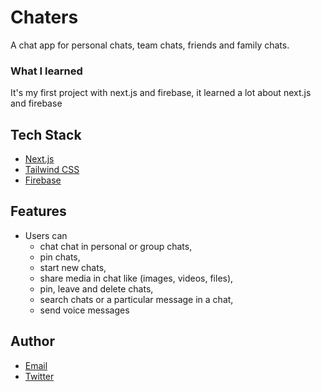 # Chaters
A chat app for personal chats, team chats, friends and family chats.

### What I learned
It's my first project with next.js and firebase, it learned a lot about next.js and firebase

## Tech Stack

- [Next.js](https://nextjs.org)
- [Tailwind CSS](https://tailwindcss.com)
- [Firebase](https://firebase.google.com)
<!-- - [Vercel](https://vercel.com) -->

## Features

- Users can
  - chat chat in personal or group chats,
  - pin chats,
  - start new chats,
  - share media in chat like (images, videos, files),
  - pin, leave and delete chats,
  - search chats or a particular message in a chat,
  - send voice messages


## Author
- [Email](mailto:arshgoyalDev@gmail.com)
- [Twitter](https://twitter.com/arshWebDev)